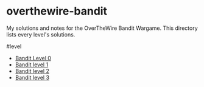 # overthewire-bandit
My solutions and notes for the OverTheWire Bandit Wargame.
This directory lists every level's solutions.

#level
* [Bandit Level 0](level0/readme.md)
* [Bandit level 1](level1/readme.md)
* [Bandit level 2](level2/readme.md)
* [Bandit level 3](leevl3.readme.md)
